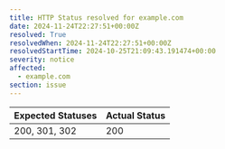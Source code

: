 ```yaml
---
title: HTTP Status resolved for example.com
date: 2024-11-24T22:27:51+00:00Z
resolved: True
resolvedWhen: 2024-11-24T22:27:51+00:00Z
resolvedStartTime: 2024-10-25T21:09:43.191474+00:00
severity: notice
affected:
  - example.com
section: issue
---
```


| Expected Statuses | Actual Status  |
|-------------------|----------------|
| 200, 301, 302 | 200 |
